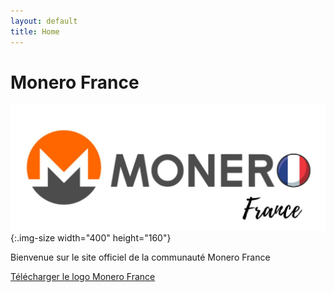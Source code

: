 ```yaml
---
layout: default
title: Home
---
```


# Monero France

![Logo officiel de Monero France](assets/img/Monero-France-logo.jpeg){:.img-size width="400" height="160"}

Bienvenue sur le site officiel de la communauté Monero France


<a href="assets/img/Monero-France-logo.jpeg" download="Logo Monero France">Télécharger le logo Monero France</a>
